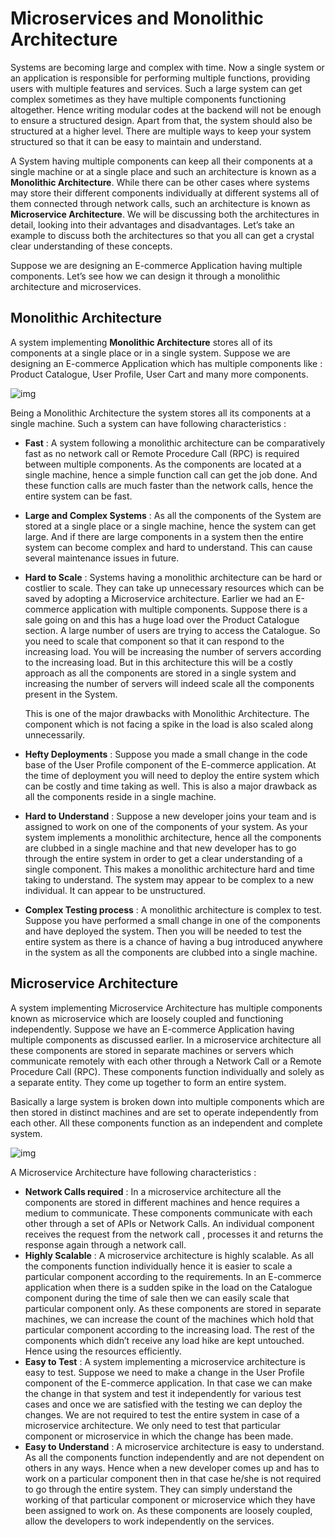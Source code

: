 # Microservices and Monolithic Architecture



Systems are becoming large and complex with time. Now a single system or an application is responsible for performing multiple functions, providing users with multiple features and services. Such a large system can get complex sometimes as they have multiple components functioning altogether. Hence writing modular codes at the backend will not be enough to ensure a structured design. Apart from that, the system should also be structured at a higher level. There are multiple ways to keep your system structured so that it can be easy to maintain and understand.

A System having multiple components can keep all their components at a single machine or at a single place and such an architecture is known as a **Monolithic Architecture**. While there can be other cases where systems may store their different components individually at different systems all of them connected through network calls, such an architecture is known as **Microservice Architecture**. We will be discussing both the architectures in detail, looking into their advantages and disadvantages. Let’s take an example to discuss both the architectures so that you all can get a crystal clear understanding of these concepts.

Suppose we are designing an E-commerce Application having multiple components. Let’s see how we can design it through a monolithic architecture and microservices.



## Monolithic Architecture

A system implementing **Monolithic Architecture** stores all of its components at a single place or in a single system. Suppose we are designing an E-commerce Application which has multiple components like : Product Catalogue, User Profile, User Cart and many more components.

![img](https://systemsthatscale.org/articles/article-media/monolithic-arch.png)


Being a Monolithic Architecture the system stores all its components at a single machine. Such a system can have following characteristics :



- **Fast** : A system following a monolithic architecture can be comparatively fast as no network call or Remote Procedure Call (RPC) is required between multiple components. As the components are located at a single machine, hence a simple function call can get the job done. And these function calls are much faster than the network calls, hence the entire system can be fast.

- **Large and Complex Systems** : As all the components of the System are stored at a single place or a single machine, hence the system can get large. And if there are large components in a system then the entire system can become complex and hard to understand. This can cause several maintenance issues in future.

- **Hard to Scale** : Systems having a monolithic architecture can be hard or costlier to scale. They can take up unnecessary resources which can be saved by adopting a Microservice architecture. Earlier we had an E-commerce application with multiple components. Suppose there is a sale going on and this has a huge load over the Product Catalogue section. A large number of users are trying to access the Catalogue. So you need to scale that component so that it can respond to the increasing load. You will be increasing the number of servers according to the increasing load. But in this architecture this will be a costly approach as all the components are stored in a single system and increasing the number of servers will indeed scale all the components present in the System.

  This is one of the major drawbacks with Monolithic Architecture. The component which is not facing a spike in the load is also scaled along unnecessarily.

- **Hefty Deployments** : Suppose you made a small change in the code base of the User Profile component of the E-commerce application. At the time of deployment you will need to deploy the entire system which can be costly and time taking as well. This is also a major drawback as all the components reside in a single machine.

- **Hard to Understand** : Suppose a new developer joins your team and is assigned to work on one of the components of your system. As your system implements a monolithic architecture, hence all the components are clubbed in a single machine and that new developer has to go through the entire system in order to get a clear understanding of a single component. This makes a monolithic architecture hard and time taking to understand. The system may appear to be complex to a new individual. It can appear to be unstructured.

- **Complex Testing process** : A monolithic architecture is complex to test. Suppose you have performed a small change in one of the components and have deployed the system. Then you will be needed to test the entire system as there is a chance of having a bug introduced anywhere in the system as all the components are clubbed into a single machine.



## Microservice Architecture

A system implementing Microservice Architecture has multiple components known as microservice which are loosely coupled and functioning independently. Suppose we have an E-commerce Application having multiple components as discussed earlier. In a microservice architecture all these components are stored in separate machines or servers which communicate remotely with each other through a Network Call or a Remote Procedure Call (RPC). These components function individually and solely as a separate entity. They come up together to form an entire system.

Basically a large system is broken down into multiple components which are then stored in distinct machines and are set to operate independently from each other. All these components function as an independent and complete system.

![img](https://systemsthatscale.org/articles/article-media/microservice-arch.png)

A Microservice Architecture have following characteristics :



- **Network Calls required** : In a microservice architecture all the components are stored in different machines and hence requires a medium to communicate. These components communicate with each other through a set of APIs or Network Calls. An individual component receives the request from the network call , processes it and returns the response again through a network call.
- **Highly Scalable** : A microservice architecture is highly scalable. As all the components function individually hence it is easier to scale a particular component according to the requirements. In an E-commerce application when there is a sudden spike in the load on the Catalogue component during the time of sale then we can easily scale that particular component only. As these components are stored in separate machines, we can increase the count of the machines which hold that particular component according to the increasing load. The rest of the components which didn’t receive any load hike are kept untouched. Hence using the resources efficiently.
- **Easy to Test** : A system implementing a microservice architecture is easy to test. Suppose we need to make a change in the User Profile component of the E-commerce application. In that case we can make the change in that system and test it independently for various test cases and once we are satisfied with the testing we can deploy the changes. We are not required to test the entire system in case of a microservice architecture. We only need to test that particular component or microservice in which the change has been made.
- **Easy to Understand** : A microservice architecture is easy to understand. As all the components function independently and are not dependent on others in any ways. Hence when a new developer comes up and has to work on a particular component then in that case he/she is not required to go through the entire system. They can simply understand the working of that particular component or microservice which they have been assigned to work on. As these components are loosely coupled, allow the developers to work independently on the services.
